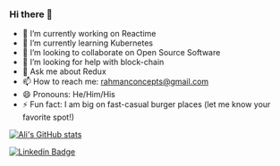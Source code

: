 ### Hi there 👋

- 🔭 I’m currently working on Reactime
- 🌱 I’m currently learning Kubernetes
- 👯 I’m looking to collaborate on Open Source Software
- 🤔 I’m looking for help with block-chain
- 💬 Ask me about Redux
- 📫 How to reach me: rahmanconcepts@gmail.com
- 😄 Pronouns: He/Him/His
- ⚡ Fun fact: I am big on fast-casual burger places (let me know your favorite spot!)

[![Ali's GitHub stats](https://github-readme-stats.vercel.app/api?username=CourageWolf)](https://github.com/CourageWolf/github-readme-stats)
<!--- [![Top Langs](https://github-readme-stats.vercel.app/api/top-langs/?username=CourageWolf&layout=compact)](https://github.com/CourageWolf/github-readme-stats) --->
[![Linkedin Badge](https://img.shields.io/badge/-LinkedIn-0e76a8?style=flat-square&logo=Linkedin&logoColor=white)](https://linkedin.com/in/ali-rahman)
